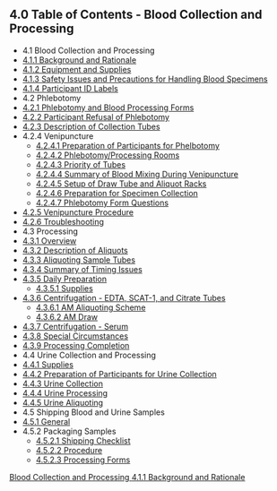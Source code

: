 ## 4.0 Table of Contents - Blood Collection and Processing

* 4.1 Blood Collection and Processing
 * [4.1.1 Background and Rationale](:pages_path:/manuals/blood-collection-processing/4-01-01-background-and-rationale.md)
 * [4.1.2 Equipment and Supplies](:pages_path:/manuals/blood-collection-processing/4-01-02-equipment.md)
 * [4.1.3 Safety Issues and Precautions for Handling Blood Specimens](:pages_path:/manuals/blood-collection-processing/4-01-03-safety-issues-and-precautions.md)
 * [4.1.4 Participant ID Labels](:pages_path:/manuals/blood-collection-processing/4-01-04-ppt-id-labels.md)
* 4.2 Phlebotomy
 * [4.2.1 Phlebotomy and Blood Processing Forms](:pages_path:/manuals/blood-collection-processing/4-02-01-phlebotomy-and-blood-processing-forms.md)
 * [4.2.2 Participant Refusal of Phlebotomy](:pages_path:/manuals/blood-collection-processing/4-02-02-ppt-refusal.md)
 * [4.2.3 Description of Collection Tubes](:pages_path:/manuals/blood-collection-processing/4-02-03-description-of-collection-tubes.md)
 * 4.2.4 Venipuncture
   * [4.2.4.1 Preparation of Participants for Phelbotomy](:pages_path:/manuals/blood-collection-processing/4-02-04-01-preparation-of-pt.md)
   * [4.2.4.2 Phlebotomy/Processing Rooms](:pages_path:/manuals/blood-collection-processing/4-02-04-02-phlebotomy-processing-rooms.md)
   * [4.2.4.3 Priority of Tubes](:pages_path:/manuals/blood-collection-processing/4-02-04-03-priority-of-tubes.md)
   * [4.2.4.4 Summary of Blood Mixing During Venipuncture](:pages_path:/manuals/blood-collection-processing/4-02-04-04-summary-of-blood-mixing.md)
   * [4.2.4.5 Setup of Draw Tube and Aliquot Racks](:pages_path:/manuals/blood-collection-processing/4-02-04-05-set-up-of-draw-tube.md)
   * [4.2.4.6 Preparation for Specimen Collection](:pages_path:/manuals/blood-collection-processing/4-02-04-06-preparation-for-specimen-collection.md)
   * [4.2.4.7 Phlebotomy Form Questions](:pages_path:/manuals/blood-collection-processing/4-02-04-07-phlebotomy-form-questions.md)
 * [4.2.5 Venipuncture Procedure](:pages_path:/manuals/blood-collection-processing/4-02-05-venipuncture-procedure.md)
 * [4.2.6 Troubleshooting](:pages_path:/manuals/blood-collection-processing/4-02-06-troubleshooting.md)
* 4.3 Processing
 * [4.3.1 Overview](:pages_path:/manuals/blood-collection-processing/4-03-01-processing-overview.md)
 * [4.3.2 Description of Aliquots](:pages_path:/manuals/blood-collection-processing/4-03-02-aliquots-description.md)
 * [4.3.3 Aliquoting Sample Tubes](:pages_path:/manuals/blood-collection-processing/4-03-03-aliquoting-sample-tubes.md)
 * [4.3.4 Summary of Timing Issues](:pages_path:/manuals/blood-collection-processing/4-03-04-summary-of-timing-issues.md)
 * [4.3.5 Daily Preparation](:pages_path:/manuals/blood-collection-processing/4-03-05-daily-preparation.md)
    * [4.3.5.1 Supplies](:pages_path:/manuals/blood-collection-processing/4-03-05-01-supplies.md)
 * [4.3.6 Centrifugation - EDTA, SCAT-1, and Citrate Tubes](:pages_path:/manuals/blood-collection-processing/4-03-06-centrifugation-edta-etc.md)
    * [4.3.6.1 AM Aliquoting Scheme](:pages_path:/manuals/blood-collection-processing/4-03-06-01-am-aliquoting-scheme.md)
    * [4.3.6.2 AM Draw](:pages_path:/manuals/blood-collection-processing/4-03-06-02-am-draw.md)
 * [4.3.7 Centrifugation - Serum](:pages_path:/manuals/blood-collection-processing/4-03-07-centrifugation-serum.md)
 * [4.3.8 Special Circumstances](:pages_path:/manuals/blood-collection-processing/4-03-08-special-circumstances.md)
 * [4.3.9 Processing Completion](:pages_path:/manuals/blood-collection-processing/4-03-09-processing-completion.md)
* 4.4 Urine Collection and Processing
 * [4.4.1 Supplies](:pages_path:/manuals/blood-collection-processing/4-04-01-supplies.md)
 * [4.4.2 Preparation of Participants for Urine Collection](:pages_path:/manuals/blood-collection-processing/4-04-02-urine-collection-preparation.md)
 * [4.4.3 Urine Collection](:pages_path:/manuals/blood-collection-processing/4-04-03-urine-collection.md)
 * [4.4.4 Urine Processing](:pages_path:/manuals/blood-collection-processing/4-04-04-urine-processing.md)
 * [4.4.5 Urine Aliquoting](:pages_path:/manuals/blood-collection-processing/4-04-05-aliquoting.md)
* 4.5 Shipping Blood and Urine Samples
 * [4.5.1 General](:pages_path:/manuals/blood-collection-processing/4-05-01-general.md)
 * 4.5.2 Packaging Samples
    * [4.5.2.1 Shipping Checklist](:pages_path:/manuals/blood-collection-processing/4-05-02-01-shipping-checklist.md)
    * [4.5.2.2 Procedure](:pages_path:/manuals/blood-collection-processing/4-05-02-02-procedure.md)
    * [4.5.2.3 Processing Forms](:pages_path:/manuals/blood-collection-processing/4-05-02-03-processing-forms.md)


<div class="center">
<div class="btn-group">
  <a href=":pages_path:/manuals/blood-collection-processing" class="btn btn-default">
    <span class="glyphicon glyphicon-chevron-up"></span>
    Blood Collection and Processing
  </a>

  <a href=":pages_path:/manuals/endothelial-function/blood-collection-processing/4-01-01-background-and-rationale.md" class="btn btn-success">
    4.1.1 Background and Rationale
    <span class="glyphicon glyphicon-chevron-right"></span>
  </a>
</div>
</div>